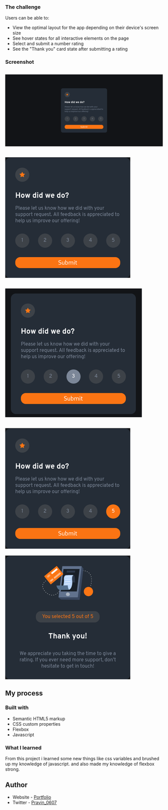 ### The challenge

Users can be able to:

- View the optimal layout for the app depending on their device's screen size
- See hover states for all interactive elements on the page
- Select and submit a number rating
- See the "Thank you" card state after submitting a rating

### Screenshot

![scr1](/screenshots/Scr.png)
---
![scr2](/screenshots/Screenshot2.png)
---
![scr3](/screenshots/Screenshot5.png)
---
![scr4](/screenshots/Screenshot3.png)
---
![scr5](/screenshots/Screenshot4.png)
## My process

### Built with

- Semantic HTML5 markup
- CSS custom properties
- Flexbox
- Javascript

### What I learned

From this project i learned some new things like css variables and brushed up my knowledge of javascript.
and also made my knowledge of flexbox strong.

## Author

- Website - [Portfolio](https://pravin0607.github.io/portfolio/)
- Twitter - [Pravin_0607](https://twitter.com/pravin_0607)
